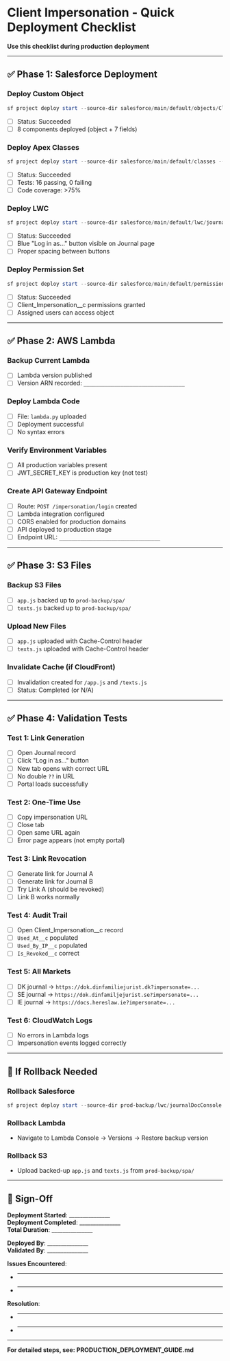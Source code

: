 # Client Impersonation - Quick Deployment Checklist

**Use this checklist during production deployment**

---

## ✅ Phase 1: Salesforce Deployment

### Deploy Custom Object
```powershell
sf project deploy start --source-dir salesforce/main/default/objects/Client_Impersonation__c --target-org Prod --wait 10
```
- [ ] Status: Succeeded
- [ ] 8 components deployed (object + 7 fields)

### Deploy Apex Classes
```powershell
sf project deploy start --source-dir salesforce/main/default/classes --target-org Prod --wait 10 --test-level RunSpecifiedTests --tests ClientImpersonationServiceTest
```
- [ ] Status: Succeeded
- [ ] Tests: 16 passing, 0 failing
- [ ] Code coverage: >75%

### Deploy LWC
```powershell
sf project deploy start --source-dir salesforce/main/default/lwc/journalDocConsole --target-org Prod --wait 10
```
- [ ] Status: Succeeded
- [ ] Blue "Log in as..." button visible on Journal page
- [ ] Proper spacing between buttons

### Deploy Permission Set
```powershell
sf project deploy start --source-dir salesforce/main/default/permissionsets/DocShareService.permissionset-meta.xml --target-org Prod --wait 10
```
- [ ] Status: Succeeded
- [ ] Client_Impersonation__c permissions granted
- [ ] Assigned users can access object

---

## ✅ Phase 2: AWS Lambda

### Backup Current Lambda
- [ ] Lambda version published
- [ ] Version ARN recorded: `_________________________________`

### Deploy Lambda Code
- [ ] File: `lambda.py` uploaded
- [ ] Deployment successful
- [ ] No syntax errors

### Verify Environment Variables
- [ ] All production variables present
- [ ] JWT_SECRET_KEY is production key (not test)

### Create API Gateway Endpoint
- [ ] Route: `POST /impersonation/login` created
- [ ] Lambda integration configured
- [ ] CORS enabled for production domains
- [ ] API deployed to production stage
- [ ] Endpoint URL: `_________________________________`

---

## ✅ Phase 3: S3 Files

### Backup S3 Files
- [ ] `app.js` backed up to `prod-backup/spa/`
- [ ] `texts.js` backed up to `prod-backup/spa/`

### Upload New Files
- [ ] `app.js` uploaded with Cache-Control header
- [ ] `texts.js` uploaded with Cache-Control header

### Invalidate Cache (if CloudFront)
- [ ] Invalidation created for `/app.js` and `/texts.js`
- [ ] Status: Completed (or N/A)

---

## ✅ Phase 4: Validation Tests

### Test 1: Link Generation
- [ ] Open Journal record
- [ ] Click "Log in as..." button
- [ ] New tab opens with correct URL
- [ ] No double `??` in URL
- [ ] Portal loads successfully

### Test 2: One-Time Use
- [ ] Copy impersonation URL
- [ ] Close tab
- [ ] Open same URL again
- [ ] Error page appears (not empty portal)

### Test 3: Link Revocation
- [ ] Generate link for Journal A
- [ ] Generate link for Journal B
- [ ] Try Link A (should be revoked)
- [ ] Link B works normally

### Test 4: Audit Trail
- [ ] Open Client_Impersonation__c record
- [ ] `Used_At__c` populated
- [ ] `Used_By_IP__c` populated
- [ ] `Is_Revoked__c` correct

### Test 5: All Markets
- [ ] DK journal → `https://dok.dinfamiliejurist.dk?impersonate=...`
- [ ] SE journal → `https://dok.dinfamiljejurist.se?impersonate=...`
- [ ] IE journal → `https://docs.hereslaw.ie?impersonate=...`

### Test 6: CloudWatch Logs
- [ ] No errors in Lambda logs
- [ ] Impersonation events logged correctly

---

## 🔄 If Rollback Needed

### Rollback Salesforce
```powershell
sf project deploy start --source-dir prod-backup/lwc/journalDocConsole --target-org Prod --wait 10
```

### Rollback Lambda
- Navigate to Lambda Console → Versions → Restore backup version

### Rollback S3
- Upload backed-up `app.js` and `texts.js` from `prod-backup/spa/`

---

## 📝 Sign-Off

**Deployment Started**: _______________  
**Deployment Completed**: _______________  
**Total Duration**: _______________

**Deployed By**: _______________  
**Validated By**: _______________

**Issues Encountered**: 
- _______________________________________
- _______________________________________

**Resolution**: 
- _______________________________________
- _______________________________________

---

**For detailed steps, see: PRODUCTION_DEPLOYMENT_GUIDE.md**
